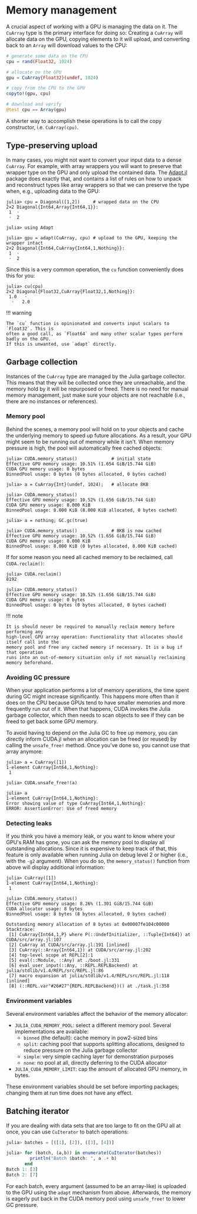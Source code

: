 # Memory management

A crucial aspect of working with a GPU is managing the data on it. The `CuArray` type is the
primary interface for doing so: Creating a `CuArray` will allocate data on the GPU, copying
elements to it will upload, and converting back to an `Array` will download values to the
CPU:

```julia
# generate some data on the CPU
cpu = rand(Float32, 1024)

# allocate on the GPU
gpu = CuArray{Float32}(undef, 1024)

# copy from the CPU to the GPU
copyto!(gpu, cpu)

# download and verify
@test cpu == Array(gpu)
```

A shorter way to accomplish these operations is to call the copy constructor, i.e.
`CuArray(cpu)`.


## Type-preserving upload

In many cases, you might not want to convert your input data to a dense `CuArray`. For
example, with array wrappers you will want to preserve that wrapper type on the GPU and only
upload the contained data. The [Adapt.jl](https://github.com/JuliaGPU/Adapt.jl) package does
exactly that, and contains a list of rules on how to unpack and reconstruct types like array
wrappers so that we can preserve the type when, e.g., uploading data to the GPU:

```julia-repl
julia> cpu = Diagonal([1,2])     # wrapped data on the CPU
2×2 Diagonal{Int64,Array{Int64,1}}:
 1  ⋅
 ⋅  2

julia> using Adapt

julia> gpu = adapt(CuArray, cpu) # upload to the GPU, keeping the wrapper intact
2×2 Diagonal{Int64,CuArray{Int64,1,Nothing}}:
 1  ⋅
 ⋅  2
```

Since this is a very common operation, the `cu` function conveniently does this for you:

```julia-repl
julia> cu(cpu)
2×2 Diagonal{Float32,CuArray{Float32,1,Nothing}}:
 1.0   ⋅
  ⋅   2.0
```

!!! warning

    The `cu` function is opinionated and converts input scalars to `Float32`. This is
    often a good call, as `Float64` and many other scalar types perform badly on the GPU.
    If this is unwanted, use `adapt` directly.


## Garbage collection

Instances of the `CuArray` type are managed by the Julia garbage collector. This means that
they will be collected once they are unreachable, and the memory hold by it will be
repurposed or freed. There is no need for manual memory management, just make sure your
objects are not reachable (i.e., there are no instances or references).

### Memory pool

Behind the scenes, a memory pool will hold on to your objects and cache the underlying
memory to speed up future allocations. As a result, your GPU might seem to be running out of
memory while it isn't. When memory pressure is high, the pool will automatically free cached
objects:

```julia-repl
julia> CUDA.memory_status()             # initial state
Effective GPU memory usage: 10.51% (1.654 GiB/15.744 GiB)
CUDA GPU memory usage: 0 bytes
BinnedPool usage: 0 bytes (0 bytes allocated, 0 bytes cached)

julia> a = CuArray{Int}(undef, 1024);   # allocate 8KB

julia> CUDA.memory_status()
Effective GPU memory usage: 10.52% (1.656 GiB/15.744 GiB)
CUDA GPU memory usage: 8.000 KiB
BinnedPool usage: 8.000 KiB (8.000 KiB allocated, 0 bytes cached)

julia> a = nothing; GC.gc(true)

julia> CUDA.memory_status()             # 8KB is now cached
Effective GPU memory usage: 10.52% (1.656 GiB/15.744 GiB)
CUDA GPU memory usage: 8.000 KiB
BinnedPool usage: 8.000 KiB (0 bytes allocated, 8.000 KiB cached)
```

If for some reason you need all cached memory to be reclaimed, call `CUDA.reclaim()`:

```julia-repl
julia> CUDA.reclaim()
8192

julia> CUDA.memory_status()
Effective GPU memory usage: 10.52% (1.656 GiB/15.744 GiB)
CUDA GPU memory usage: 0 bytes
BinnedPool usage: 0 bytes (0 bytes allocated, 0 bytes cached)
```

!!! note

    It is should never be required to manually reclaim memory before performing any
    high-level GPU array operation: Functionality that allocates should itself call into the
    memory pool and free any cached memory if necessary. It is a bug if that operation
    runs into an out-of-memory situation only if not manually reclaiming memory beforehand.

### Avoiding GC pressure

When your application performs a lot of memory operations, the time spent during GC might
increase significantly. This happens more often than it does on the CPU because GPUs tend to
have smaller memories and more frequently run out of it. When that happens, CUDA invokes
the Julia garbage collector, which then needs to scan objects to see if they can be freed to
get back some GPU memory.

To avoid having to depend on the Julia GC to free up memory, you can directly inform
CUDA.jl when an allocation can be freed (or reused) by calling the `unsafe_free!`
method. Once you've done so, you cannot use that array anymore:

```julia-repl
julia> a = CuArray([1])
1-element CuArray{Int64,1,Nothing}:
 1

julia> CUDA.unsafe_free!(a)

julia> a
1-element CuArray{Int64,1,Nothing}:
Error showing value of type CuArray{Int64,1,Nothing}:
ERROR: AssertionError: Use of freed memory
```

### Detecting leaks

If you think you have a memory leak, or you want to know where your GPU's RAM has gone, you
can ask the memory pool to display all outstanding allocations. Since it is expensive to
keep track of that, this feature is only available when running Julia on debug level 2 or
higher (i.e., with the `-g2` argument). When you do so, the `memory_status()` function from
above will display additional information:

```julia-repl
julia> CuArray([1])
1-element CuArray{Int64,1,Nothing}:
 1

julia> CUDA.memory_status()
Effective GPU memory usage: 8.26% (1.301 GiB/15.744 GiB)
CUDA allocator usage: 8 bytes
BinnedPool usage: 8 bytes (8 bytes allocated, 0 bytes cached)

Outstanding memory allocation of 8 bytes at 0x00007fe104c00000
Stacktrace:
 [1] CuArray{Int64,1,P} where P(::UndefInitializer, ::Tuple{Int64}) at CUDA/src/array.jl:107
 [2] CuArray at CUDA/src/array.jl:191 [inlined]
 [3] CuArray(::Array{Int64,1}) at CUDA/src/array.jl:202
 [4] top-level scope at REPL[2]:1
 [5] eval(::Module, ::Any) at ./boot.jl:331
 [6] eval_user_input(::Any, ::REPL.REPLBackend) at julia/stdlib/v1.4/REPL/src/REPL.jl:86
 [7] macro expansion at julia/stdlib/v1.4/REPL/src/REPL.jl:118 [inlined]
 [8] (::REPL.var"#26#27"{REPL.REPLBackend})() at ./task.jl:358
```

### Environment variables

Several environment variables affect the behavior of the memory allocator:

- `JULIA_CUDA_MEMORY_POOL`: select a different memory pool. Several implementations are
  available:
  - `binned` (the default): cache memory in pow2-sized bins
  - `split`: caching pool that supports splitting allocations, designed to reduce pressure
    on the Julia garbage collector
  - `simple`: very simple caching layer for demonstration purposes
  - `none`: no pool at all, directly deferring to the CUDA allocator
- `JULIA_CUDA_MEMORY_LIMIT`: cap the amount of allocated GPU memory, in bytes.

These environment variables should be set before importing packages; changing them at run
time does not have any effect.


## Batching iterator

If you are dealing with data sets that are too large to fit on the GPU all at once, you can
use `CuIterator` to batch operations:

```julia
julia> batches = [([1], [2]), ([3], [4])]

julia> for (batch, (a,b)) in enumerate(CuIterator(batches))
         println("Batch $batch: ", a .+ b)
       end
Batch 1: [3]
Batch 2: [7]
```

For each batch, every argument (assumed to be an array-like) is uploaded to the GPU using
the `adapt` mechanism from above. Afterwards, the memory is eagerly put back in the CUDA
memory pool using `unsafe_free!` to lower GC pressure.

